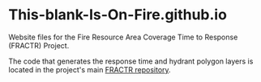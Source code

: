 # This-blank-Is-On-Fire.github.io

Website files for the Fire Resource Area Coverage Time to Response (FRACTR) Project.

The code that generates the response time and hydrant polygon layers is located in the project's main [FRACTR repository](https://github.com/This-blank-Is-On-Fire/FRACTR).
